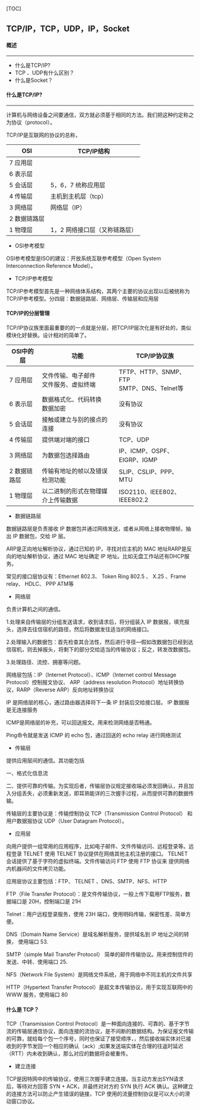 [TOC]



## TCP/IP，TCP，UDP，IP，Socket

#### 概述

------

- 什么是TCP/IP?
- TCP 、UDP有什么区别？
- 什么是Socket？

#### 什么是TCP/IP?

------

计算机与网络设备之间要通信，双方就必须基于相同的方法。我们把这种约定称之为协议（protocol）。

TCP/IP是互联网的协议的总称，

| OSI     | TCP/IP结构         |
| ------- | ---------------- |
| 7 应用层   |                  |
| 6 表示层   |                  |
| 5 会话层   | 5，6，7 统称应用层      |
| 4 传输层   | 主机到主机层（tcp）      |
| 3 网络层   | 网络层（IP）          |
| 2 数据链路层 |                  |
| 1 物理层   | 1，2 网络接口层（又称链路层） |

- OSI参考模型

OSI参考模型是ISO的建议：开放系统互联参考模型（Open System Interconnection Reference Model）。

- TCP/IP参考模型

TCP/IP参考模型首先是一种网络体系结构，其两个主要的协议出现以后被统称为TCP/IP参考模型。分四层：数据链路层、网络层、传输层和应用层

#### TCP/IP的分层管理

TCP/IP协议族里面最重要的的一点就是分层，把TCP/IP层次化是有好处的，类似模块化好替换。设计相对的简单了。

| OSI中的层  | 功能                       | TCP/IP协议族                                |
| ------- | ------------------------ | ---------------------------------------- |
| 7 应用层   | 文件传输、电子邮件<br />文件服务、虚拟终端 | TFTP、HTTP、SNMP、FTP<br />SMTP、DNS、Telnet等 |
| 6 表示层   | 数据格式化、代码转换<br />数据加密     | 没有协议                                     |
| 5 会话层   | 接触或建立与别的接点的连接            | 没有协议                                     |
| 4 传输层   | 提供端对端的接口                 | TCP、UDP                                  |
| 3 网络层   | 为数据包选择路由                 | IP、ICMP、OSPF、EIGRP、IGMP                  |
| 2 数据链路层 | 传输有地址的帧以及错误检测功能          | SLIP、CSLIP、PPP、MTU                       |
| 1 物理层   | 以二进制的形式在物理媒介上传输数据        | ISO2110、IEEE802、IEEE802.2                |

- 数据链路层

数据链路层是负责接收 IP 数据包并通过网络发送，或者从网络上接收物理帧，抽出 IP 数据包，交给 IP 层。

ARP是正向地址解析协议，通过已知的 IP，寻找对应主机的 MAC 地址RARP是反向的地址解析协议，通过 MAC 地址确定 IP 地址。比如无盘工作站还有DHCP服务。

常见的接口层协议有：Ethernet 802.3、 Token Ring 802.5 、 X.25 、Frame relay、 HDLC、 PPP ATM等

- 网络层

负责计算机之间的通信。

1.处理来自传输层的分组发送请求，收到请求后，将分组装入 IP 数据报，填充报头，选择去往信宿机的路径，然后将数据发往适当的网络接口。

2.处理输入的数据包：首先检查其合法性，然后进行寻径—假如改数据包已经到达信宿机，则去掉报头，将剩下的部分交给适当的传输协议；反之，转发改数据包。

3.处理路径、流控、拥塞等问题。

网络层包括：IP（Internet Protocol）、ICMP（Internet control Message  Protocol）控制报文协议、 ARP（address resolution Protocol）地址转换协议，RARP（Reverse ARP）反向地址转换协议

IP 是网络层的核心，通过路由器选择将下一条 IP 封装后交给接口层。 IP 数据报是无连接服务

ICMP是网络层的补充，可以回送报文。用来检测网络是否畅通。

Ping命令就是发送 ICMP 的 echo 包，通过回送的 echo relay 进行网络测试

- 传输层

提供应用层间的通信。其功能包括

一、格式化信息流

二、提供可靠的传输。为实现后者，传输层协议规定接收端必须发回确认，并且加入分组丢失，必须重新发送，即耳熟能详的三次握手过程，从而提供可靠的数据传输。

传输层的主要协议是：传输控制协议 TCP（Transmission Control Protocol） 和用户数据报协议 UDP（User Datagram Protocol）。

- 应用层

向用户提供一组常用的应用程序，比如电子邮件、文件传输访问、远程登录等。远程登录 TELNET 使用 TELNET 协议提供在网络其他主机注册的接口。 TELNET 会话提供了基于字符的虚拟终端。文件传输访问 FTP 使用 FTP 协议来 提供网络内机器间的文件拷贝功能。

应用层协议主要包括：FTP、 TELNET 、DNS、SMTP、NFS、HTTP

FTP（File Transfer Protocol）：是文件传输协议，一般上传下载用FTP服务，数据端口是 20H，控制端口是 21H

Telnet：用户远程登录服务，使用 23H 端口，使用明码传输，保密性差、简单方便。

DNS（Domain Name Service）是域名解析服务，提供域名到 IP 地址之间的转换， 使用端口 53.

SMTP（simple Mail Transfer Protocol） 简单的邮件传输协议。用来控制信件的发送、中转、使用端口 25.

NFS（Network File System）是网络文件系统，用于网络中不同主机的文件共享

HTTP（Hypertext Transfer Protocol）是超文本传输协议，用于实现互联网中的 WWW 服务，使用端口 80 

#### 什么是 TCP？

TCP（Transmission Control Protocol）是一种面向连接的、可靠的、基于字节流的传输层通信协议，面向连接的流协议，是不间断的数据结构。为保证报文传输的可靠，就给每个包一个序号，同时也保证了接受顺序，，然后接收端实体对已接收到的字节发回一个相应的确认（ack）;如果发送端实体在合理的往返时延迟（RTT）内未收到确认，那么对应的数据将会被重传。

- 建立连接

TCP是因特网中的传输协议，使用三次握手建立连接。当主动方发出SYN请求后，等待对方回答 SYN + ACK，并最终对对方的 SYN 执行 ACK 确认。这种建立的连接方法可以防止产生错误的链接，TCP 使用的流量控制协议是可以大小的滑动窗口协议。



